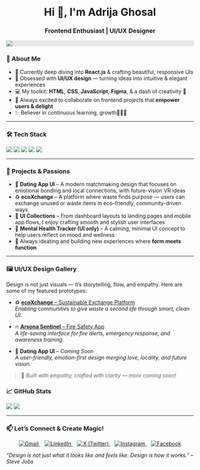 <h1 align="center">Hi 👋, I'm Adrija Ghosal</h1>
<h3 align="center">Frontend Enthusiast | UI/UX Designer </h3> 



<p align="center">
  <img style="display: block;-webkit-user-select: none;margin: auto;background-color: hsl(0, 0%, 90%);" src="https://user-images.githubusercontent.com/125878564/258871853-20e24ac8-354d-4ec0-8f25-ef158aec9420.gif">
</p>

### 💫 About Me
- 🌱 Currently deep diving into **React.js** & crafting beautiful, responsive UIs  
- 🎨 Obsessed with **UI/UX design** — turning ideas into intuitive & elegant experiences  
- 💻 My toolkit: **HTML**, **CSS**, **JavaScript**, **Figma**, & a dash of creativity 🎨  
- 🚀 Always excited to collaborate on frontend projects that **empower users & delight**  
- ✨ Believer in continuous learning, growth💪👩‍💻



---

### 🛠️ Tech Stack
<p align="left">
  <img src="https://img.shields.io/badge/HTML5-e34c26?style=for-the-badge&logo=html5&logoColor=white" />
  <img src="https://img.shields.io/badge/CSS3-1572B6?style=for-the-badge&logo=css3&logoColor=white" />
  <img src="https://img.shields.io/badge/JavaScript-f7df1e?style=for-the-badge&logo=javascript&logoColor=black" />
  <img src="https://img.shields.io/badge/React-20232a?style=for-the-badge&logo=react&logoColor=61dafb" />
  <img src="https://img.shields.io/badge/Figma-f24e1e?style=for-the-badge&logo=figma&logoColor=white" />
</p>

---

### 🚀 Projects & Passions

- 💖 **Dating App UI** – A modern matchmaking design that focuses on emotional bonding and local connections, with future-vision VR ideas  
- ♻️ **ecoXchange** – A platform where waste finds purpose — users can exchange unused or waste items in eco-friendly, community-driven ways  
- 🎨 **UI Collections** – From dashboard layouts to landing pages and mobile app flows, I enjoy crafting smooth and stylish user interfaces  
- 🧠 **Mental Health Tracker (UI only)** – A calming, minimal UI concept to help users reflect on mood and wellness  
- 🎯 Always ideating and building new experiences where **form meets function**



---

### 🖼️ UI/UX Design Gallery

Design is not just visuals — it’s storytelling, flow, and empathy. Here are some of my featured prototypes:

- ♻️ [**ecoXchange** – Sustainable Exchange Platform](https://www.figma.com/proto/hJyu7rmkJ3V61d7frdyZsC/EcoXchange?node-id=77-8742&p=f&t=OHpF7qO516VfduWS-1&scaling=scale-down&content-scaling=fixed&page-id=0%3A1&starting-point-node-id=77%3A8742&show-proto-sidebar=1)  
  *Enabling communities to give waste a second life through smart, clean UI.*

- 🔥 [**Arsona Sentinel** – Fire Safety App](https://www.figma.com/proto/DwTGrnVb8wryX7frdZ2w7f/Arsona-Sentinel?node-id=4-2&p=f&t=4lvzKOE40hUdf16c-1&scaling=scale-down&content-scaling=fixed&page-id=0%3A1&starting-point-node-id=4%3A2&show-proto-sidebar=1)  
  *A life-saving interface for fire alerts, emergency response, and awareness training.*

- 💖 **Dating App UI** – *Coming Soon*  
  *A user-friendly, emotion-first design merging love, locality, and future vision.*

> 🧠 *Built with empathy, crafted with clarity — more coming soon!*

### 📈 GitHub Stats

<p align="left">
  <img src="https://github-readme-stats.vercel.app/api?username=adrijaghosal&show_icons=true&theme=tokyonight" />
  <img src="https://github-readme-stats.vercel.app/api/top-langs/?username=adrijaghosal&layout=compact&theme=tokyonight" />
</p>

---

### 📫 Let’s Connect & Create Magic!

<p align="center">
  <a href="mailto:adrijaghosal@gmail.com" target="_blank">
    <img src="https://img.icons8.com/color/48/000000/gmail-new.png" title="Gmail" alt="Gmail"/>
  </a>
  &nbsp;&nbsp;
  <a href="https://www.linkedin.com/in/adrija-ghosal-114b052b2" target="_blank">
    <img src="https://img.icons8.com/color/48/000000/linkedin.png" title="LinkedIn" alt="LinkedIn"/>
  </a>
  &nbsp;&nbsp;
  <a href="https://x.com/ghosaladrija24" target="_blank">
    <img src="https://img.icons8.com/ios-filled/50/000000/x.png" title="X (Twitter)" alt="X (Twitter)" />
  </a>
  &nbsp;&nbsp;
  <a href="https://www.instagram.com/adrij_aghosal/?hl=en" target="_blank">
    <img src="https://img.icons8.com/fluency/48/instagram-new.png" title="Instagram" alt="Instagram"/>
  </a>
  &nbsp;&nbsp;
  <a href="https://www.facebook.com/adrijaghosal2005" target="_blank">
    <img src="https://img.icons8.com/color/48/000000/facebook-new.png" title="Facebook" alt="Facebook"/>
  </a>
</p>

<em>“Design is not just what it looks like and feels like. Design is how it works.” – Steve Jobs</em>
